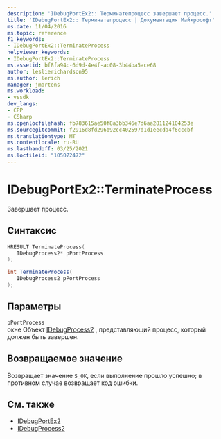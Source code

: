 ```yaml
---
description: 'IDebugPortEx2:: Терминатепроцесс завершает процесс.'
title: 'IDebugPortEx2:: Терминатепроцесс | Документация Майкрософт'
ms.date: 11/04/2016
ms.topic: reference
f1_keywords:
- IDebugPortEx2::TerminateProcess
helpviewer_keywords:
- IDebugPortEx2::TerminateProcess
ms.assetid: bf8fa94c-6d9d-4e4f-ac08-3b44ba5ace68
author: leslierichardson95
ms.author: lerich
manager: jmartens
ms.workload:
- vssdk
dev_langs:
- CPP
- CSharp
ms.openlocfilehash: fb783615ae50f8a3bb346e7d6aa281124104253e
ms.sourcegitcommit: f2916d8fd296b92cc402597d1d1eecda4f6cccbf
ms.translationtype: MT
ms.contentlocale: ru-RU
ms.lasthandoff: 03/25/2021
ms.locfileid: "105072472"
---
```

# <a name="idebugportex2terminateprocess"></a>IDebugPortEx2::TerminateProcess
Завершает процесс.

## <a name="syntax"></a>Синтаксис

```cpp
HRESULT TerminateProcess( 
   IDebugProcess2* pPortProcess
);
```

```csharp
int TerminateProcess( 
   IDebugProcess2 pPortProcess
);
```

## <a name="parameters"></a>Параметры
`pPortProcess`\
окне Объект [IDebugProcess2](../../../extensibility/debugger/reference/idebugprocess2.md) , представляющий процесс, который должен быть завершен.

## <a name="return-value"></a>Возвращаемое значение
 Возвращает значение `S_OK`, если выполнение прошло успешно; в противном случае возвращает код ошибки.

## <a name="see-also"></a>См. также
- [IDebugPortEx2](../../../extensibility/debugger/reference/idebugportex2.md)
- [IDebugProcess2](../../../extensibility/debugger/reference/idebugprocess2.md)
